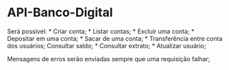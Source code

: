 # API-Banco-Digital

Será possível: * Criar conta; * Listar contas; * Excluir uma conta; * Depositar em uma conta; * Sacar de uma conta; * Transferência entre conta dos usuários; Consultar saldo; * Consultar extrato; * Atualizar usuário;

Mensagens de erros serão enviadas sempre que uma requisição falhar;

